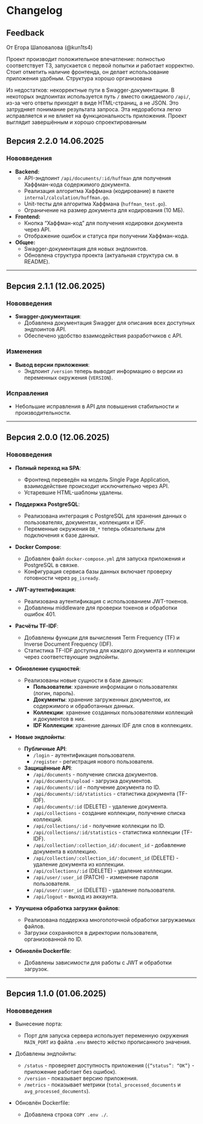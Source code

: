 # Changelog

## Feedback

От Егора Шаповалова (@kun1ts4) 

Проект производит положительное впечатление: полностью соответствует ТЗ, запускается с первой попытки и работает корректно. Стоит отметить наличие фронтенда, он делает использование приложения удобным. Структура хорошо организована

Из недостатков: некорректные пути в Swagger-документации. В некоторых эндпоинтах используется путь `/` вместо ожидаемого `/api/`, из-за чего ответы приходят в виде HTML-страниц, а не JSON. Это затрудняет понимание результата запроса. Эта недоработка легко исправляется и не влияет на функциональность приложения. Проект выглядит завершённым и хорошо спроектированным


## Версия 2.2.0 14.06.2025

### Нововведения
- **Backend:**
    - API-эндпоинт `/api/documents/:id/huffman` для получения Хаффман-кода содержимого документа.
    - Реализация алгоритма Хаффмана (кодирование) в пакете `internal/calculation/huffman.go`.
    - Unit-тесты для алгоритма Хаффмана (`huffman_test.go`).
    - Ограничение на размер документа для кодирования (10 МБ).
- **Frontend:**
    - Кнопка “Хаффман-код” для получения кодировки документа через API.
    - Отображение ошибок и статуса при получении Хаффман-кода.
- **Общее:**
    - Swagger-документация для новых эндпоинтов.
    - Обновлена структура проекта (актуальная структура см. в README).

---

## Версия 2.1.1 (12.06.2025)

### Нововведения

- **Swagger-документация**:
    - Добавлена документация Swagger для описания всех доступных эндпоинтов API.
    - Обеспечено удобство взаимодействия разработчиков с API.

### Изменения

- **Вывод версии приложения**:
    - Эндпоинт `/version` теперь выводит информацию о версии из переменных окружения (`VERSION`).
    
### Исправления

- Небольшие исправления в API для повышения стабильности и производительности.

---

## Версия 2.0.0 (12.06.2025)

### Нововведения

- **Полный переход на SPA**:
    - Фронтенд переведён на модель Single Page Application, взаимодействие происходит исключительно через API.
    - Устаревшие HTML-шаблоны удалены.

- **Поддержка PostgreSQL**:
    - Реализована интеграция с PostgreSQL для хранения данных о пользователях, документах, коллекциях и IDF.
    - Переменные окружения `DB_*` теперь обязательны для подключения к базе данных.

- **Docker Compose**:
    - Добавлен файл `docker-compose.yml` для запуска приложения и PostgreSQL в связке.
    - Конфигурация сервиса базы данных включает проверку готовности через `pg_isready`.

- **JWT-аутентификация**:
    - Реализована аутентификация с использованием JWT-токенов.
    - Добавлены middleware для проверки токенов и обработки ошибок 401.

- **Расчёты TF-IDF**:
    - Добавлены функции для вычисления Term Frequency (TF) и Inverse Document Frequency (IDF).
    - Статистика TF-IDF доступна для каждого документа и коллекции через соответствующие эндпойнты.

- **Обновление сущностей**:
    - Реализованы новые сущности в базе данных:
        - **Пользователи**: хранение информации о пользователях (логин, пароль).
        - **Документы**: хранение загруженных документов, их содержимого и обработанных данных.
        - **Коллекции**: хранение созданных пользователями коллекций и документов в них.
        - **IDF Коллекции**: хранение данных IDF для слов в коллекциях.

- **Новые эндпойнты**:
    - **Публичные API**:
        - `/login` - аутентификация пользователя.
        - `/register` - регистрация нового пользователя.
    - **Защищённые API**:
        - `/api/documents` - получение списка документов.
        - `/api/documents/upload` - загрузка документов.
        - `/api/documents/:id` - получение документа по ID.
        - `/api/documents/:id/statistics` - статистика документа (TF-IDF).
        - `/api/documents/:id` (DELETE) - удаление документа.
        - `/api/collections` - создание коллекции, получение списка коллекций.
        - `/api/collections/:id` - получение коллекции по ID.
        - `/api/collections/:id/statistics` - статистика коллекции (TF-IDF).
        - `/api/collection/:collection_id/:document_id` - добавление документа в коллекцию.
        - `/api/collection/:collection_id/:document_id` (DELETE) - удаление документа из коллекции.
        - `/api/collections/:id` (DELETE) - удаление коллекции.
        - `/api/user/:user_id` (PATCH) - изменение пароля пользователя.
        - `/api/user/:user_id` (DELETE) - удаление пользователя.
        - `/api/logout` - выход из аккаунта.

- **Улучшена обработка загрузки файлов**:
    - Реализована поддержка многопоточной обработки загружаемых файлов.
    - Загрузки сохраняются в директории пользователя, организованной по ID.

- **Обновлён Dockerfile**:
    - Добавлены зависимости для работы с JWT и обработки загрузок.

---

## Версия 1.1.0 (01.06.2025)

### Нововведения

- Вынесение порта:
    - Порт для запуска сервера использует переменную окружения `MAIN_PORT` из файла `.env` вместо жёстко прописанного значения.

- Добавлены эндпойнты:
    - `/status` - проверяет доступность приложения (`{“status”: “OK”}` - приложение работает без ошибок).
    - `/version` - показывает версию приложения.
    - `/metrics` - показывает метрики (`total_processed_documents` и `avg_processed_documents`).

- Обновлён Dockerfile:
    - Добавлена строка `COPY .env ./`.
